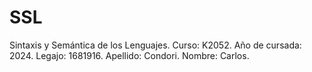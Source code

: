 # SSL
Sintaxis y Semántica de los Lenguajes.
Curso: K2052.
Año de cursada: 2024.
Legajo: 1681916.
Apellido: Condori.
Nombre: Carlos.
